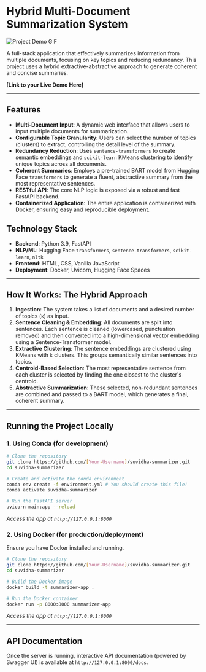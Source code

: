 # Hybrid Multi-Document Summarization System

![Project Demo GIF](https://your-link-to-a-gif-of-the-app-working.gif) <!-- You can create this later with a screen recorder -->

A full-stack application that effectively summarizes information from multiple documents, focusing on key topics and reducing redundancy. This project uses a hybrid extractive-abstractive approach to generate coherent and concise summaries.

**[Link to your Live Demo Here]** <!-- This will be your Hugging Face Spaces link -->

---

## Features

-   **Multi-Document Input**: A dynamic web interface that allows users to input multiple documents for summarization.
-   **Configurable Topic Granularity**: Users can select the number of topics (clusters) to extract, controlling the detail level of the summary.
-   **Redundancy Reduction**: Uses `sentence-transformers` to create semantic embeddings and `scikit-learn` KMeans clustering to identify unique topics across all documents.
-   **Coherent Summaries**: Employs a pre-trained BART model from Hugging Face `transformers` to generate a fluent, abstractive summary from the most representative sentences.
-   **RESTful API**: The core NLP logic is exposed via a robust and fast FastAPI backend.
-   **Containerized Application**: The entire application is containerized with Docker, ensuring easy and reproducible deployment.

## Technology Stack

-   **Backend**: Python 3.9, FastAPI
-   **NLP/ML**: Hugging Face `transformers`, `sentence-transformers`, `scikit-learn`, `nltk`
-   **Frontend**: HTML, CSS, Vanilla JavaScript
-   **Deployment**: Docker, Uvicorn, Hugging Face Spaces

---

## How It Works: The Hybrid Approach

1.  **Ingestion**: The system takes a list of documents and a desired number of topics (`k`) as input.
2.  **Sentence Cleaning & Embedding**: All documents are split into sentences. Each sentence is cleaned (lowercased, punctuation removed) and then converted into a high-dimensional vector embedding using a Sentence-Transformer model.
3.  **Extractive Clustering**: The sentence embeddings are clustered using KMeans with `k` clusters. This groups semantically similar sentences into topics.
4.  **Centroid-Based Selection**: The most representative sentence from each cluster is selected by finding the one closest to the cluster's centroid.
5.  **Abstractive Summarization**: These selected, non-redundant sentences are combined and passed to a BART model, which generates a final, coherent summary.

---

## Running the Project Locally

### 1. Using Conda (for development)

```bash
# Clone the repository
git clone https://github.com/[Your-Username]/suvidha-summarizer.git
cd suvidha-summarizer

# Create and activate the conda environment
conda env create -f environment.yml # You should create this file!
conda activate suvidha-summarizer

# Run the FastAPI server
uvicorn main:app --reload
```
*Access the app at `http://127.0.0.1:8000`*

### 2. Using Docker (for production/deployment)

Ensure you have Docker installed and running.

```bash
# Clone the repository
git clone https://github.com/[Your-Username]/suvidha-summarizer.git
cd suvidha-summarizer

# Build the Docker image
docker build -t summarizer-app .

# Run the Docker container
docker run -p 8000:8000 summarizer-app
```
*Access the app at `http://127.0.0.1:8000`*

---

## API Documentation

Once the server is running, interactive API documentation (powered by Swagger UI) is available at `http://127.0.0.1:8000/docs`.
